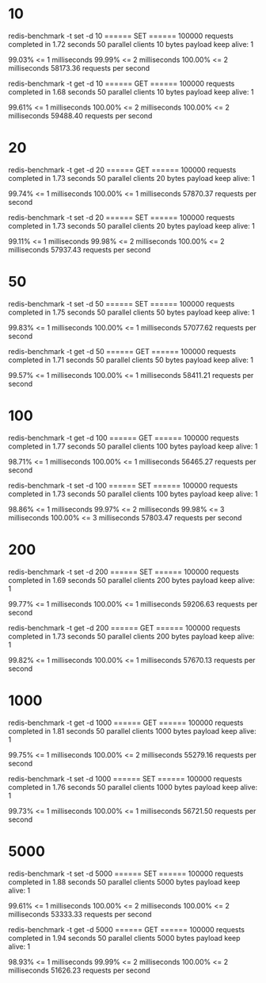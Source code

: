 # 10
redis-benchmark -t set -d 10
====== SET ======
100000 requests completed in 1.72 seconds
50 parallel clients
10 bytes payload
keep alive: 1

99.03% <= 1 milliseconds
99.99% <= 2 milliseconds
100.00% <= 2 milliseconds
58173.36 requests per second

redis-benchmark -t get -d 10
====== GET ======
100000 requests completed in 1.68 seconds
50 parallel clients
10 bytes payload
keep alive: 1

99.61% <= 1 milliseconds
100.00% <= 2 milliseconds
100.00% <= 2 milliseconds
59488.40 requests per second

# 20
redis-benchmark -t get -d 20
====== GET ======
100000 requests completed in 1.73 seconds
50 parallel clients
20 bytes payload
keep alive: 1

99.74% <= 1 milliseconds
100.00% <= 1 milliseconds
57870.37 requests per second



redis-benchmark -t set -d 20
====== SET ======
100000 requests completed in 1.73 seconds
50 parallel clients
20 bytes payload
keep alive: 1

99.11% <= 1 milliseconds
99.98% <= 2 milliseconds
100.00% <= 2 milliseconds
57937.43 requests per second

# 50
redis-benchmark -t set -d 50
====== SET ======
100000 requests completed in 1.75 seconds
50 parallel clients
50 bytes payload
keep alive: 1

99.83% <= 1 milliseconds
100.00% <= 1 milliseconds
57077.62 requests per second


redis-benchmark -t get -d 50
====== GET ======
100000 requests completed in 1.71 seconds
50 parallel clients
50 bytes payload
keep alive: 1

99.57% <= 1 milliseconds
100.00% <= 1 milliseconds
58411.21 requests per second

# 100
redis-benchmark -t get -d 100
====== GET ======
100000 requests completed in 1.77 seconds
50 parallel clients
100 bytes payload
keep alive: 1

98.71% <= 1 milliseconds
100.00% <= 1 milliseconds
56465.27 requests per second


redis-benchmark -t set -d 100
====== SET ======
100000 requests completed in 1.73 seconds
50 parallel clients
100 bytes payload
keep alive: 1

98.86% <= 1 milliseconds
99.97% <= 2 milliseconds
99.98% <= 3 milliseconds
100.00% <= 3 milliseconds
57803.47 requests per second

# 200
redis-benchmark -t set -d 200
====== SET ======
100000 requests completed in 1.69 seconds
50 parallel clients
200 bytes payload
keep alive: 1

99.77% <= 1 milliseconds
100.00% <= 1 milliseconds
59206.63 requests per second


redis-benchmark -t get -d 200
====== GET ======
100000 requests completed in 1.73 seconds
50 parallel clients
200 bytes payload
keep alive: 1

99.82% <= 1 milliseconds
100.00% <= 1 milliseconds
57670.13 requests per second

# 1000
redis-benchmark -t get -d 1000
====== GET ======
100000 requests completed in 1.81 seconds
50 parallel clients
1000 bytes payload
keep alive: 1

99.75% <= 1 milliseconds
100.00% <= 2 milliseconds
55279.16 requests per second



redis-benchmark -t set -d 1000
====== SET ======
100000 requests completed in 1.76 seconds
50 parallel clients
1000 bytes payload
keep alive: 1

99.73% <= 1 milliseconds
100.00% <= 1 milliseconds
56721.50 requests per second

# 5000
redis-benchmark -t set -d 5000
====== SET ======
100000 requests completed in 1.88 seconds
50 parallel clients
5000 bytes payload
keep alive: 1

99.61% <= 1 milliseconds
100.00% <= 2 milliseconds
100.00% <= 2 milliseconds
53333.33 requests per second



redis-benchmark -t get  -d 5000
====== GET ======
100000 requests completed in 1.94 seconds
50 parallel clients
5000 bytes payload
keep alive: 1

98.93% <= 1 milliseconds
99.99% <= 2 milliseconds
100.00% <= 2 milliseconds
51626.23 requests per second